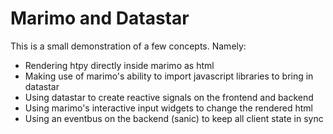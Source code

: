 # Marimo and Datastar

This is a small demonstration of a few concepts. Namely:

 - Rendering htpy directly inside marimo as html
 - Making use of marimo's ability to import javascript libraries to bring in datastar
 - Using datastar to create reactive signals on the frontend and backend
 - Using marimo's interactive input widgets to change the rendered html
 - Using an eventbus on the backend (sanic) to keep all client state in sync
